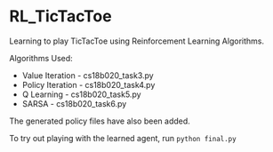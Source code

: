 # RL_TicTacToe

Learning to play TicTacToe using Reinforcement Learning Algorithms.

Algorithms Used:
- Value Iteration - cs18b020_task3.py
- Policy Iteration - cs18b020_task4.py
- Q Learning - cs18b020_task5.py
- SARSA - cs18b020_task6.py

The generated policy files have also been added.

To try out playing with the learned agent, run ```python final.py```
